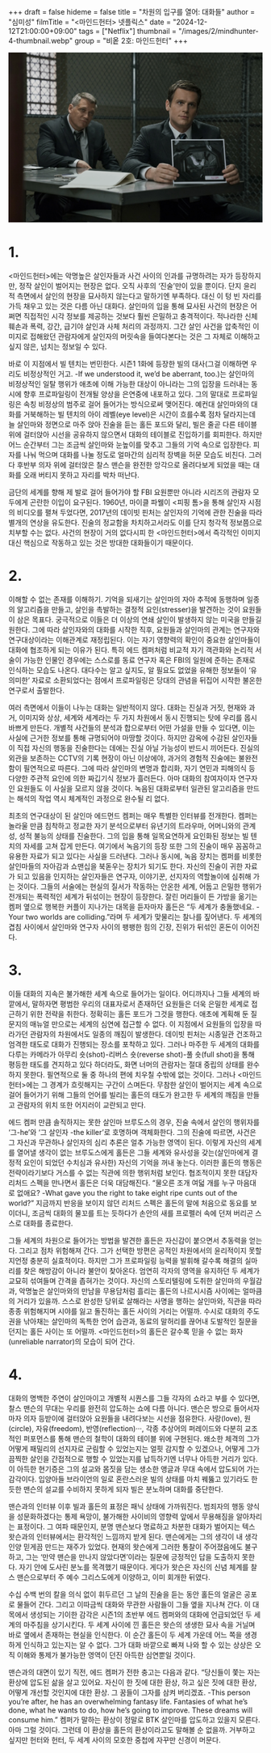 +++
draft = false
hideme = false
title = "차원의 입구를 열어: 대화들"
author = "심미성"
filmTitle = "<마인드헌터> 넷플릭스"
date = "2024-12-12T21:00:00+09:00"
tags = ["Netflix"]
thumbnail = "/images/2/mindhunter-4-thumbnail.webp"
group = "비옽 2호: 마인드헌터"
+++

![Mindhunter](/images/2/mindhunter-4-1.webp)

# 1.

<마인드헌터>에는 악명높은 살인자들과 사건 사이의 인과를 규명하려는 자가 등장하지만, 정작 살인이 벌어지는 현장은 없다. 오직 사후의 ‘진술’만이 있을 뿐이다. 단지 윤리적 측면에서 살인의 현장을 묘사하지 않는다고 말하기엔 부족하다. 대신 이 텅 빈 자리를 가득 채우고 있는 것은 다름 아닌 대화다. 살인마의 입을 통해 묘사된 사건의 현장은 어쩌면 직접적인 시각 정보를 제공하는 것보다 훨씬 은밀하고 충격적이다. 적나라한 신체 훼손과 폭력, 강간, 급기야 살인과 사체 처리의 과정까지. 그간 살인 사건을 압축적인 이미지로 접해왔던 관람자에게 살인자의 머릿속을 들여다본다는 것은 그 자체로 이해하고 싶지 않은, 넘치는 정보일 수 있다.

바로 이 지점에서 빌 텐치는 번민한다. 시즌1 1화에 등장한 빌의 대사(그걸 이해하면 우리도 비정상적인 거고. -If we understood it, we’d be aberrant, too.)는 살인마의 비정상적인 일탈 행위가 애초에 이해 가능한 대상이 아니라는 그의 입장을 드러내는 동시에 향후 프로파일링이 전개될 양상을 은연중에 내포하고 있다. 그의 말대로 프로파일링은 속칭 비정상의 범주로 걸어 들어가는 방식으로써 맺어진다. 예컨대 살인마와의 대화를 거북해하는 빌 텐치의 아이 레벨(eye level)은 시간이 흐를수록 점차 달라지는데 늘 살인마와 정면으로 마주 앉아 진술을 듣는 홀든 포드와 달리, 빌은 줄곧 다른 테이블 위에 걸터앉아 시선을 공유하지 않으면서 대화의 테이블로 진입하기를 회피한다. 하지만 어느 순간부터 그는 조금씩 살인마와 눈높이를 맞추고 그들의 기억 속으로 입장한다. 피자를 나눠 먹으며 대화를 나눌 정도로 얼마간의 심리적 장벽을 허문 모습도 비친다. 그러다 후반부 의자 위에 걸터앉은 찰스 맨슨을 완전한 앙각으로 올려다보게 되었을 때는 대화를 오래 버티지 못하고 자리를 박차 떠난다.

금단의 세계를 향해 제 발로 걸어 들어가야 할 FBI 요원뿐만 아니라 시리즈의 관람자 모두에게 곤란한 이입이 요구된다. 1960년, 마이클 파웰이 <피핑 톰>을 통해 살인자 시점의 비디오를 펼쳐 두었다면, 2017년의 데이빗 핀처는 살인자의 기억에 관한 진술을 따라 별개의 연상을 유도한다. 진술의 정교함을 차치하고서라도 이를 단지 청각적 정보쯤으로 치부할 수는 없다. 사건의 현장이 거의 없다시피 한 <마인드헌터>에서 즉각적인 이미지 대신 핵심으로 작동하고 있는 것은 방대한 대화들이기 때문이다.

# 2.

이해할 수 없는 존재를 이해하기. 기억을 되새기는 살인마의 자아 추적에 동행하며 일종의 알고리즘을 만들고, 살인을 촉발하는 결정적 요인(stresser)을 발견하는 것이 요원들이 삼은 목표다. 궁극적으로 이들은 더 이상의 연쇄 살인이 발생하지 않는 미국을 만들길 원한다. 그에 따라 살인자와의 대화를 시작한 직후, 요원들과 살인마의 관계는 연구자와 연구대상이라는 이해관계로 재정립된다. 이는 자기 영향력의 확인이 중요한 살인마들이 대화에 협조하게 되는 이유가 된다. 특히 에드 켐퍼처럼 비교적 자기 객관화와 논리적 서술이 가능한 인물인 경우에는 스스로를 동료 연구자 혹은 FBI의 일원에 준하는 존재로 인식하는 모습도 나온다. 대다수는 알고 싶지도, 알 필요도 없었을 유해한 정보들이 ‘유의미한’ 자료로 소환되었다는 점에서 프로파일링은 당대의 관념을 뒤집어 시작한 불온한 연구로서 출발한다.

여러 측면에서 이들이 나누는 대화는 일반적이지 않다. 대화는 진실과 거짓, 현재와 과거, 이미지와 상상, 세계와 세계라는 두 가지 차원에서 동시 진행되는 탓에 우리를 몹시 바쁘게 만든다. 개별적 사건들의 분석과 합으로부터 어떤 가설을 만들 수 있다면, 이는 사실에 근거한 정보를 통해 규명되어야 마땅할 것이다. 하지만 감옥에 수감된 살인자들이 직접 자신의 행동을 진술한다는 데에는 진실 아닐 가능성이 반드시 끼어든다. 진실의 외관을 보존하는 CCTV의 기록 현장이 아닌 이상에야, 과거의 경험적 진술에는 불완전함이 필연적으로 따른다. 그에 따라 살인마의 변명과 합리화, 자기 연민과 피해의식 등 다양한 주관적 요인에 의한 짜깁기식 정보가 흘러든다. 아마 대화의 참여자이자 연구자인 요원들도 이 사실을 모르지 않을 것이다. 녹음된 대화로부터 일관된 알고리즘을 만드는 해석의 작업 역시 체계적인 과정으로 완수될 리 없다.

최초의 연구대상이 된 살인마 에드먼드 켐퍼는 매우 특별한 인터뷰를 전개한다. 켐퍼는 놀라울 만큼 침착하고 정교한 자기 분석으로부터 유년기의 트라우마, 어머니와의 관계성, 성적 불능의 상태를 진술한다. 그의 입을 통해 일목요연하게 요인화된 정보는 빌 텐치의 자세를 고쳐 잡게 만든다. 여기에서 녹음기의 등장 또한 그의 진술이 매우 꼼꼼하고 유용한 자료가 되고 있다는 사실을 드러낸다. 그러나 동시에, 녹음 장치는 켐퍼를 비롯한 살인마들의 자아감과 쇼맨십을 북돋우는 장치가 되기도 한다. 자신의 진술이 귀한 자료가 되고 있음을 인지하는 살인자들은 연구자, 이야기꾼, 선지자의 역할놀이에 심취해 가는 것이다. 그들의 서술에는 현실의 질서가 작동하는 안온한 세계, 어둡고 은밀한 행위가 전개되는 폭력적인 세계가 뒤섞이는 현장이 등장한다. 잘린 머리들이 든 가방을 옮기는 켐퍼 옆으로 행복한 커플이 지나가는 대목을 듣자마자 홀든은 “두 세계가 충돌했네요. -Your two worlds are colliding.”라며 두 세계가 맞물리는 찰나를 짚어낸다. 두 세계의 겹침 사이에서 살인마와 연구자 사이의 팽팽한 힘의 긴장, 진위가 뒤섞인 혼돈이 이어진다.
  
# 3.

이들 대화의 지속은 불가해한 세계 속으로 들어가는 일이다. 어디까지나 그들 세계의 바깥에서, 말하자면 평범한 우리의 대표자로서 존재하던 요원들은 더욱 은밀한 세계로 접근하기 위한 전략을 취한다. 정확히는 홀든 포드가 그것을 행한다. 애초에 계획해 둔 질문지의 매뉴얼 만으로는 세계의 심연에 접근할 수 없다. 이 지점에서 요원들의 입장을 따라가던 관람자의 차원에서도 일종의 깨짐이 발생한다. 데이빗 핀처는 시종일관 건조하고 엄격한 태도로 대화가 진행되는 장소를 포착하고 있다. 그러나 마주한 두 세계의 대화를 다루는 카메라가 아무리 숏(shot)-리버스 숏(reverse shot)-풀 숏(full shot)을 통해 평등한 태도를 견지하고 있다 하더라도, 화면 너머의 관람자는 절대 중립의 상태를 완수하지 못한다. 필연적으로 둘 중 하나의 편에 치우칠 수밖에 없는 것이다. 그러나 <마인드헌터>에는 그 경계가 흐릿해지는 구간이 스며든다. 무참한 살인이 벌어지는 세계 속으로 걸어 들어가기 위해 그들의 언어를 빌리는 홀든의 태도가 완고한 두 세계의 깨짐을 만들고 관람자의 위치 또한 어지러이 교란되고 만다.

에드 켐퍼 만큼 솔직하지는 못한 살인마 브루도스의 경우, 진술 속에서 살인의 행위자를 ‘그-he’와 ‘그 살인자 -the killer’로 호명하며 객체화한다. 그의 진술에 따르면, 사건은 그 자신과 무관하나 살인자의 심리 추론은 얼추 가능한 영역이 된다. 이렇게 자신의 세계를 열어낼 생각이 없는 브루도스에게 홀든은 그들 세계와 유사성을 갖는(살인마에게 결정적 요인이 되었던 수치심과 유사한) 자신의 기억을 꺼내 놓는다. 이러한 홀든의 행동은 전략이라기보다 거스를 수 없는 직관에 의한 행위처럼 보인다. 협조적이지 못한 대담자 리처드 스펙을 만나면서 홀든은 더욱 대담해진다. “물오른 조개 여덟 개를 누구 마음대로 없애요? -What gave you the right to take eight ripe cunts out of the world?” 지금까지 반응을 보이지 않던 리처드 스펙은 홀든의 말에 처음으로 동요를 보이더니, 조금씩 대화의 물꼬를 트는 듯하다가 손안의 새를 프로펠러 속에 던져 버리곤 스스로 대화를 종료한다.

그들 세계의 차원으로 들어가는 방법을 발견한 홀든은 자신감이 붙으면서 추동력을 얻는다. 그리고 점차 위험해져 간다. 그가 선택한 방편은 공적인 차원에서의 윤리적이지 못할지언정 충분히 실효적이다. 하지만 그가 프로파일링 능력을 발휘해 갈수록 해결의 실마리를 찾은 해방감이 아니라 불안이 찾아온다. 엄연히 각자의 영역을 유지하던 두 세계가 교묘히 섞여들며 간격을 좁혀가는 것이다. 자신의 스토리텔링에 도취한 살인마의 우월감과, 악명높은 살인마와의 만남을 무용담처럼 흘리는 홀든의 나르시시즘 사이에는 얼마큼의 거리가 있을까. 스스로 완성한 당위로 살해라는 사명을 행하는 살인마와, 직관을 따라 종종 위험해지며 시야를 잃고 돌진하는 홀든 사이의 거리는 어떨까. 수시로 대화의 주도권을 낚아채는 살인마의 독특한 언어 습관과, 동료의 말허리를 끊어내 도발적인 질문을 던지는 홀든 사이는 또 어떨까. <마인드헌터>의 홀든은 갈수록 믿을 수 없는 화자(unreliable narrator)의 모습이 되어 간다.

# 4.

대화의 명백한 주연이 살인마이고 개별적 시퀀스를 그들 각자의 쇼라고 부를 수 있다면, 찰스 맨슨의 무대는 우리를 완전히 압도하는 쇼에 다름 아니다. 맨슨은 방으로 들어서자마자 의자 등받이에 걸터앉아 요원들을 내려다보는 시선을 점유한다. 사랑(love), 원(circle), 자유(freedom), 반영(reflection)···, 각종 추상어의 퍼레이드와 다분히 교조적인 퍼포먼스를 통해 맨슨의 철학이 대화의 테이블 위에 구현된다. 왜소한 체격의 그가 어떻게 패밀리의 선지자로 군림할 수 있었는지는 얼핏 감지할 수 있겠으나, 어떻게 그가 끔찍한 살인을 간접적으로 행할 수 있었는지를 납득하기엔 너무나 아득한 거리가 있다. 이 아득한 현기증은 그의 설교와 몸짓을 담는 생소한 앵글과 무대 속에서 압도되어 가는 감각이다. 입양아들 브라이언의 일로 혼란스러운 빌의 상태를 마치 꿰뚫고 있기라도 한 듯한 맨슨의 설교를 수비하지 못하게 되자 빌은 분노하며 대화를 중단한다.

맨슨과의 인터뷰 이후 빌과 홀든의 표정은 패닉 상태에 가까워진다. 범죄자의 행동 양식을 성문화하겠다는 통제 욕망이, 불가해한 사이비의 영향력 앞에서 무용해짐을 알아차리는 표정이다. 그 여파 때문인지, 분명 맨슨보다 명료하고 차분한 대화가 벌어지는 텍스 왓슨과의 인터뷰에서는 환각적인 느낌까지 받게 된다. 맨슨에게는 그의 생각이 내 생각인양 믿게끔 만드는 재주가 있었다. 현재의 왓슨에게 그러한 통찰이 주어졌음에도 불구하고, 그는 ‘만약 맨슨을 만나지 않았다면’이라는 질문에 긍정적인 답을 도출하지 못한다. 자기 안에 도사린 분노를 목격했기 때문이다. 게다가 왓슨은 자신의 신념 체계를 찰스 맨슨으로부터 주 예수 그리스도에게 이양하고, 이미 회개한 뒤였다.

수십 수백 번의 칼을 의식 없이 휘두르던 그 날의 진술을 듣는 동안 홀든의 얼굴은 공포로 물들어 간다. 그리고 이따금씩 대화와 무관한 사람들이 그들 옆을 지나쳐 간다. 이 대목에서 생성되는 기이한 감각은 시즌1의 초반부 에드 켐퍼와의 대화에 언급되었던 두 세계의 마주침을 상기시킨다. 두 세계 사이에 낀 홀든은 왓슨의 생생한 묘사 속을 거닐며 바로 옆에서 존재하는 현실을 인식한다. 이 순간 홀든이 두 세계 가운데 어느 쪽을 생경하게 인식하고 있는지는 알 수 없다. 그가 대화 바깥으로 빠져 나와 할 수 있는 상상은 오직 이해와 통제가 불가능한 영역이 던진 아득한 심연뿐일 것이다.

맨슨과의 대면이 있기 직전, 에드 켐퍼가 전한 충고는 다음과 같다. “당신들이 쫓는 자는 환상에 압도된 삶을 살고 있어요. 자신이 한 짓에 대한 환상, 하고 싶은 짓에 대한 환상, 어떻게 개선할 것인지에 대한 환상. 그 꿈들이 그자를 삼켜 버리겠죠. -This person you’re after, he has an overwhelming fantasy life. Fantasies of what he’s done, what he wants to do, how he’s going to improve. These dreams will consume him.” 켐퍼가 말하는 환상이 정말로 BTK 살인마를 압도하고 있을지 모른다. 아마 그럴 것이다. 그런데 이 환상을 홀든의 환상이라고도 말해볼 순 없을까. 거부하고 싶지만 헌터와 헌터, 두 세계 사이의 모호한 중첩에 자꾸만 신경이 머문다.
